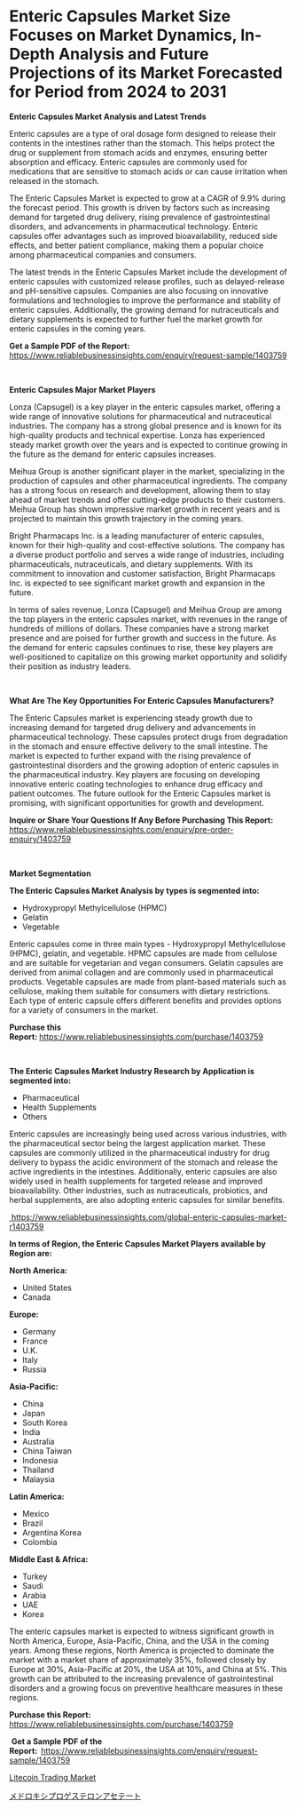 <p><h1>Enteric Capsules Market Size Focuses on Market Dynamics, In-Depth Analysis and Future Projections of its Market Forecasted for Period from 2024 to 2031</h1></p><p><strong>Enteric Capsules Market Analysis and Latest Trends</strong></p>
<p><p>Enteric capsules are a type of oral dosage form designed to release their contents in the intestines rather than the stomach. This helps protect the drug or supplement from stomach acids and enzymes, ensuring better absorption and efficacy. Enteric capsules are commonly used for medications that are sensitive to stomach acids or can cause irritation when released in the stomach.</p><p>The Enteric Capsules Market is expected to grow at a CAGR of 9.9% during the forecast period. This growth is driven by factors such as increasing demand for targeted drug delivery, rising prevalence of gastrointestinal disorders, and advancements in pharmaceutical technology. Enteric capsules offer advantages such as improved bioavailability, reduced side effects, and better patient compliance, making them a popular choice among pharmaceutical companies and consumers.</p><p>The latest trends in the Enteric Capsules Market include the development of enteric capsules with customized release profiles, such as delayed-release and pH-sensitive capsules. Companies are also focusing on innovative formulations and technologies to improve the performance and stability of enteric capsules. Additionally, the growing demand for nutraceuticals and dietary supplements is expected to further fuel the market growth for enteric capsules in the coming years.</p></p>
<p><strong>Get a Sample PDF of the Report:&nbsp;</strong> <a href="https://www.reliablebusinessinsights.com/enquiry/request-sample/1403759">https://www.reliablebusinessinsights.com/enquiry/request-sample/1403759</a></p>
<p>&nbsp;</p>
<p><strong>Enteric Capsules Major Market Players</strong></p>
<p><p>Lonza (Capsugel) is a key player in the enteric capsules market, offering a wide range of innovative solutions for pharmaceutical and nutraceutical industries. The company has a strong global presence and is known for its high-quality products and technical expertise. Lonza has experienced steady market growth over the years and is expected to continue growing in the future as the demand for enteric capsules increases.</p><p>Meihua Group is another significant player in the market, specializing in the production of capsules and other pharmaceutical ingredients. The company has a strong focus on research and development, allowing them to stay ahead of market trends and offer cutting-edge products to their customers. Meihua Group has shown impressive market growth in recent years and is projected to maintain this growth trajectory in the coming years.</p><p>Bright Pharmacaps Inc. is a leading manufacturer of enteric capsules, known for their high-quality and cost-effective solutions. The company has a diverse product portfolio and serves a wide range of industries, including pharmaceuticals, nutraceuticals, and dietary supplements. With its commitment to innovation and customer satisfaction, Bright Pharmacaps Inc. is expected to see significant market growth and expansion in the future.</p><p>In terms of sales revenue, Lonza (Capsugel) and Meihua Group are among the top players in the enteric capsules market, with revenues in the range of hundreds of millions of dollars. These companies have a strong market presence and are poised for further growth and success in the future. As the demand for enteric capsules continues to rise, these key players are well-positioned to capitalize on this growing market opportunity and solidify their position as industry leaders.</p></p>
<p>&nbsp;</p>
<p><strong>What Are The Key Opportunities For Enteric Capsules Manufacturers?</strong></p>
<p><p>The Enteric Capsules market is experiencing steady growth due to increasing demand for targeted drug delivery and advancements in pharmaceutical technology. These capsules protect drugs from degradation in the stomach and ensure effective delivery to the small intestine. The market is expected to further expand with the rising prevalence of gastrointestinal disorders and the growing adoption of enteric capsules in the pharmaceutical industry. Key players are focusing on developing innovative enteric coating technologies to enhance drug efficacy and patient outcomes. The future outlook for the Enteric Capsules market is promising, with significant opportunities for growth and development.</p></p>
<p><strong>Inquire or Share Your Questions If Any Before Purchasing This Report:</strong> <a href="https://www.reliablebusinessinsights.com/enquiry/pre-order-enquiry/1403759">https://www.reliablebusinessinsights.com/enquiry/pre-order-enquiry/1403759</a></p>
<p>&nbsp;</p>
<p><strong>Market Segmentation</strong></p>
<p><strong>The Enteric Capsules Market Analysis by types is segmented into:</strong></p>
<p><ul><li>Hydroxypropyl Methylcellulose (HPMC)</li><li>Gelatin</li><li>Vegetable</li></ul></p>
<p><p>Enteric capsules come in three main types - Hydroxypropyl Methylcellulose (HPMC), gelatin, and vegetable. HPMC capsules are made from cellulose and are suitable for vegetarian and vegan consumers. Gelatin capsules are derived from animal collagen and are commonly used in pharmaceutical products. Vegetable capsules are made from plant-based materials such as cellulose, making them suitable for consumers with dietary restrictions. Each type of enteric capsule offers different benefits and provides options for a variety of consumers in the market.</p></p>
<p><strong>Purchase this Report:&nbsp;</strong><a href="https://www.reliablebusinessinsights.com/purchase/1403759">https://www.reliablebusinessinsights.com/purchase/1403759</a></p>
<p>&nbsp;</p>
<p><strong>The Enteric Capsules Market Industry Research by Application is segmented into:</strong></p>
<p><ul><li>Pharmaceutical</li><li>Health Supplements</li><li>Others</li></ul></p>
<p><p>Enteric capsules are increasingly being used across various industries, with the pharmaceutical sector being the largest application market. These capsules are commonly utilized in the pharmaceutical industry for drug delivery to bypass the acidic environment of the stomach and release the active ingredients in the intestines. Additionally, enteric capsules are also widely used in health supplements for targeted release and improved bioavailability. Other industries, such as nutraceuticals, probiotics, and herbal supplements, are also adopting enteric capsules for similar benefits.</p></p>
<p><a href="https://www.reliablebusinessinsights.com/global-enteric-capsules-market-r1403759">&nbsp;https://www.reliablebusinessinsights.com/global-enteric-capsules-market-r1403759</a></p>
<p><strong>In terms of Region, the Enteric Capsules Market Players available by Region are:</strong></p>
<p>
    <p> <strong> North America: </strong>
        <ul>
            <li>United States</li>
            <li>Canada</li>
        </ul>
        </p> 
    <p> <strong> Europe: </strong>
        <ul>
            <li>Germany</li>
            <li>France</li>
            <li>U.K.</li>
            <li>Italy</li>
            <li>Russia</li>
        </ul>
        </p> 
    <p> <strong> Asia-Pacific: </strong>
        <ul>
            <li>China</li>
            <li>Japan</li>
            <li>South Korea</li>
            <li>India</li>
            <li>Australia</li>
            <li>China Taiwan</li>
            <li>Indonesia</li>
            <li>Thailand</li>
            <li>Malaysia</li>
        </ul>
        </p> 
    <p> <strong> Latin America: </strong>
        <ul>
            <li>Mexico</li>
            <li>Brazil</li>
            <li>Argentina Korea</li>
            <li>Colombia</li>
        </ul>
        </p> 
    <p> <strong> Middle East & Africa: </strong>
        <ul>
            <li>Turkey</li>
            <li>Saudi</li>
            <li>Arabia</li>
            <li>UAE</li>
            <li>Korea</li>
        </ul>
    </p>
    </p>
<p><p>The enteric capsules market is expected to witness significant growth in North America, Europe, Asia-Pacific, China, and the USA in the coming years. Among these regions, North America is projected to dominate the market with a market share of approximately 35%, followed closely by Europe at 30%, Asia-Pacific at 20%, the USA at 10%, and China at 5%. This growth can be attributed to the increasing prevalence of gastrointestinal disorders and a growing focus on preventive healthcare measures in these regions.</p></p>
<p><strong>Purchase this Report: </strong><a href="https://www.reliablebusinessinsights.com/purchase/1403759">https://www.reliablebusinessinsights.com/purchase/1403759</a></p>
<p>&nbsp;<strong>Get a Sample PDF of the Report:&nbsp;&nbsp;</strong><a href="https://www.reliablebusinessinsights.com/enquiry/request-sample/1403759">https://www.reliablebusinessinsights.com/enquiry/request-sample/1403759</a></p>
<p><strong></strong></p>
<p><p><a href="https://issuu.com/reportprime-2/docs/litecoin-trading-market-size-2030.pptx">Litecoin Trading Market</a></p><p><a href="https://github.com/pepo3k/Market-Research-Report-List-2/blob/main/2795833185711.md">メドロキシプロゲステロンアセテート</a></p></p>